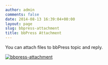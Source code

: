 ```yaml
---
author: admin
comments: false
date: 2014-08-13 16:39:04+00:00
layout: page
slug: bbpress-attachment
title: bbPress Attachment
---
```


You can attach files to bbPress topic and reply.



[![bbpress-attachment](http://docs.rtcamp.com/wp-content/uploads/2014/08/bbpress-attachment.png)](http://docs.rtcamp.com/wp-content/uploads/2014/08/bbpress-attachment.png)










